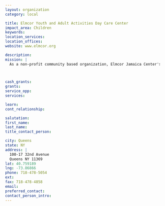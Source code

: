 ```yaml
---
layout: organization
category: local

title: Elmcor Youth and Adult Activities Day Care Center
impact_area: Children
keywords: 
location_services: 
location_offices: 
website: www.elmcor.org

description: 
mission: |
  As a non-profit community based organization, Elmcor Jamaica Center's goal is to promote employment through training and counseling all participants.

  

cash_grants: 
grants: 
service_opp: 
services: 

learn: 
cont_relationship: 

salutation: 
first_name: 
last_name: 
title_contact_person: 

city: Queens
state: NY
address: |
  100-17 32nd Avenue     
  Queens NY 11369
lat: 40.759189
lng: -73.86866
phone: 718-478-5054
ext: 
fax: 718-478-4858
email: 
preferred_contact: 
contact_person_intro: 
---
```

